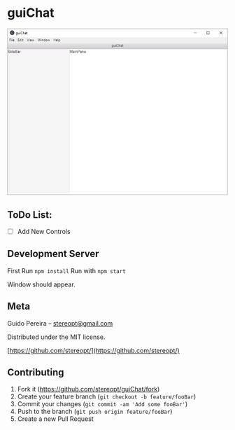 # guiChat

![guiChat](https://raw.githubusercontent.com/StereoPT/guiChat/master/screens/guiChat_001.jpg)


## ToDo List:

- [ ] Add New Controls


## Development Server

First Run `npm install`
Run with `npm start`

Window should appear.


## Meta

Guido Pereira – stereopt@gmail.com

Distributed under the MIT license.

[https://github.com/stereopt/](https://github.com/stereopt/)


## Contributing

1. Fork it (<https://github.com/stereopt/guiChat/fork>)
2. Create your feature branch (`git checkout -b feature/fooBar`)
3. Commit your changes (`git commit -am 'Add some fooBar'`)
4. Push to the branch (`git push origin feature/fooBar`)
5. Create a new Pull Request
